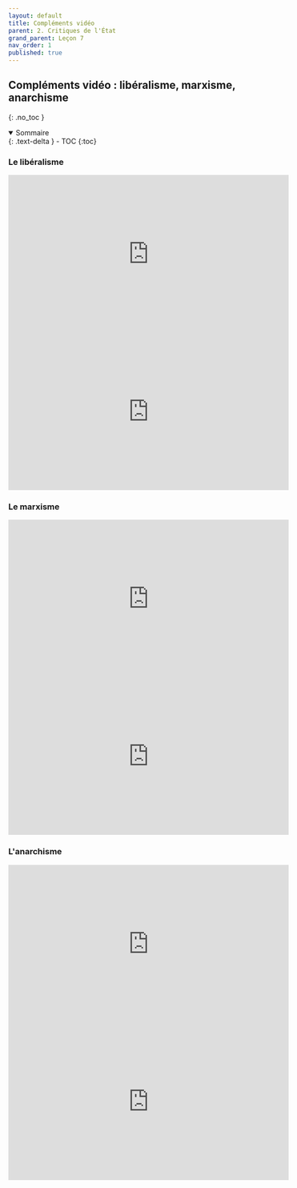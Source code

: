 ```yaml
---
layout: default
title: Compléments vidéo
parent: 2. Critiques de l'État
grand_parent: Leçon 7
nav_order: 1
published: true
---
```

## Compléments vidéo : libéralisme, marxisme, anarchisme
{: .no_toc }

<details open markdown="block">
  <summary>
    Sommaire
  </summary>
  {: .text-delta }
- TOC
{:toc}
</details>

### Le libéralisme

<iframe width="560" height="315" src="https://www.youtube.com/embed/WfRt-9tEBBU?si=XfNYcdoequfkv2zK" title="YouTube video player" frameborder="0" allow="accelerometer; autoplay; clipboard-write; encrypted-media; gyroscope; picture-in-picture; web-share" referrerpolicy="strict-origin-when-cross-origin" allowfullscreen></iframe>

<iframe width="560" height="315" src="https://www.youtube.com/embed/rht9LvXmuR8?si=XJH8r1OKNvs8POQ3" title="YouTube video player" frameborder="0" allow="accelerometer; autoplay; clipboard-write; encrypted-media; gyroscope; picture-in-picture; web-share" referrerpolicy="strict-origin-when-cross-origin" allowfullscreen></iframe>


### Le marxisme

<iframe width="560" height="315" src="https://www.youtube.com/embed/GbIig5icZxY?si=oBhbVJzaB_27OXr6" title="YouTube video player" frameborder="0" allow="accelerometer; autoplay; clipboard-write; encrypted-media; gyroscope; picture-in-picture; web-share" referrerpolicy="strict-origin-when-cross-origin" allowfullscreen></iframe>

<iframe width="560" height="315" src="https://www.youtube.com/embed/ML_9TstkivE?si=b2LTzECjMmfURY7q" title="YouTube video player" frameborder="0" allow="accelerometer; autoplay; clipboard-write; encrypted-media; gyroscope; picture-in-picture; web-share" referrerpolicy="strict-origin-when-cross-origin" allowfullscreen></iframe>

### L'anarchisme

<iframe width="560" height="315" src="https://www.youtube.com/embed/eAxokVZx5kg?si=kEnrweu70VVz2sSP" title="YouTube video player" frameborder="0" allow="accelerometer; autoplay; clipboard-write; encrypted-media; gyroscope; picture-in-picture; web-share" referrerpolicy="strict-origin-when-cross-origin" allowfullscreen></iframe>

<iframe width="560" height="315" src="https://www.youtube.com/embed/rw4aZonBFoU?si=atI08JaPeAxVXtBy" title="YouTube video player" frameborder="0" allow="accelerometer; autoplay; clipboard-write; encrypted-media; gyroscope; picture-in-picture; web-share" referrerpolicy="strict-origin-when-cross-origin" allowfullscreen></iframe>